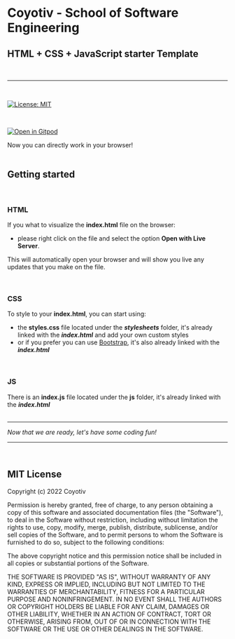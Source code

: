# Coyotiv - School of Software Engineering
  ## HTML + CSS + JavaScript starter Template  
&nbsp;

---  

&nbsp; 
 
[![License: MIT](https://img.shields.io/badge/License-MIT-yellow.svg)](https://opensource.org/licenses/MIT)

&nbsp;  

[![Open in Gitpod](https://gitpod.io/button/open-in-gitpod.svg)](https://gitpod.io/#https://github.com/coyotiv/sose-starter)
&nbsp;  

Now you can directly work in your browser!  
&nbsp;

## Getting started  
&nbsp;

### HTML  

  If you what to visualize the **index.html** file on the browser: 
  - please right click on the file and select the option **Open with Live Server**.  
    
  This will automatically open your browser and will show you live any updates that you make on the file.
  <p>&nbsp;</p>  

### CSS

To style to your **index.html**, you can start using: 
- the **styles.css** file located under the **_stylesheets_** folder, it's already linked with the **_index.html_** and add your own custom styles
- or if you prefer you can use [Bootstrap](https://getbootstrap.com/docs/5.2/getting-started/introduction/), it's also already linked with the **_index.html_**
<p>&nbsp;</p>  

### JS

There is an **index.js** file located under the **js** folder, it's already linked with the **_index.html_**  
&nbsp;  

---

_Now that we are ready, let's have some coding fun!_  

---

&nbsp;
## MIT License

Copyright (c) 2022 Coyotiv

Permission is hereby granted, free of charge, to any person obtaining a copy
of this software and associated documentation files (the "Software"), to deal
in the Software without restriction, including without limitation the rights
to use, copy, modify, merge, publish, distribute, sublicense, and/or sell
copies of the Software, and to permit persons to whom the Software is
furnished to do so, subject to the following conditions:

The above copyright notice and this permission notice shall be included in all
copies or substantial portions of the Software.

THE SOFTWARE IS PROVIDED "AS IS", WITHOUT WARRANTY OF ANY KIND, EXPRESS OR
IMPLIED, INCLUDING BUT NOT LIMITED TO THE WARRANTIES OF MERCHANTABILITY,
FITNESS FOR A PARTICULAR PURPOSE AND NONINFRINGEMENT. IN NO EVENT SHALL THE
AUTHORS OR COPYRIGHT HOLDERS BE LIABLE FOR ANY CLAIM, DAMAGES OR OTHER
LIABILITY, WHETHER IN AN ACTION OF CONTRACT, TORT OR OTHERWISE, ARISING FROM,
OUT OF OR IN CONNECTION WITH THE SOFTWARE OR THE USE OR OTHER DEALINGS IN THE
SOFTWARE.
